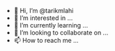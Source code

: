 - 👋 Hi, I’m @tarikmlahi
- 👀 I’m interested in ...
- 🌱 I’m currently learning ...
- 💞️ I’m looking to collaborate on ...
- 📫 How to reach me ...

<!---
tarikmlahi/tarikmlahi is a ✨ special ✨ repository because its `README.md` (this file) appears on your GitHub profile.
You can click the Preview link to take a look at your changes.
--->
